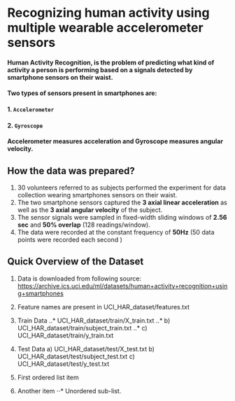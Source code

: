 # Recognizing human activity using multiple wearable accelerometer sensors
#### Human Activity Recognition, is the problem of predicting what kind of activity a person is performing based on a signals detected by smartphone sensors on their waist.
#### Two types of sensors present in smartphones are:
#### 1. `Accelerometer`
#### 2. `Gyroscope` 
#### Accelerometer measures acceleration and Gyroscope measures angular velocity.

## How the data was prepared?
1. 30 volunteers referred to as subjects  performed the experiment for data collection wearing smartphones sensors on their waist.
2. The two smartphone sensors captured the  **3 axial linear acceleration** as well as the  **3 axial angular velocity** of the subject.
3. The sensor signals were sampled in fixed-width sliding windows of **2.56 sec** and **50% overlap** (128 readings/window).
4. The data were recorded at the constant  frequency of **50Hz**  (50 data points  were recorded each second ) 

## Quick Overview of the Dataset
1. Data is downloaded from following source: 
https://archive.ics.uci.edu/ml/datasets/human+activity+recognition+using+smartphones
2. Feature names are present in UCI_HAR_dataset/features.txt
3. Train Data
..* UCI_HAR_dataset/train/X_train.txt
..* b) UCI_HAR_dataset/train/subject_train.txt
..* c) UCI_HAR_dataset/train/y_train.txt
4. Test Data
  a) UCI_HAR_dataset/test/X_test.txt
  b) UCI_HAR_dataset/test/subject_test.txt
  c) UCI_HAR_dataset/test/y_test.txt

1. First ordered list item
2. Another item
⋅⋅* Unordered sub-list. 

